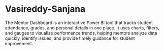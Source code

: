 # Vasireddy-Sanjana
The Mentor Dashboard is an interactive Power BI tool that tracks student attendance, grades, and personal details in one place. It uses charts, filters, and gauges to visualize performance trends, helping mentors analyze data quickly, identify issues, and provide timely guidance for student improvement.
